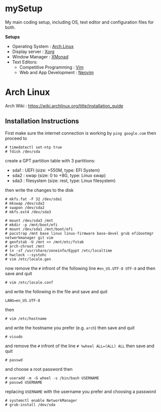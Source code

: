 # mySetup
My main coding setup, including OS, text editor and configuration files for both.

**Setups**
- Operating System : [Arch Linux](./arch/)
- Display server : [Xorg](./xorg/)
- Window Manager : [XMonad](./xmonad/)
- Text Editors:
  - Competitive Programming : [Vim](./cpvim/)
  - Web and App Development : [Neovim](./neovim/)

# Arch Linux
Arch Wiki : https://wiki.archlinux.org/title/installation_guide

## Installation Instructions
First make sure the internet connection is working by `ping google.com` then proceed to
```
# timedatectl set-ntp true
# fdisk /dev/sda
```
create a GPT partition table with 3 partitions:
  - sda1 : UEFI (size: +550M, type: EFI System)
  - sda2 : swap (size: 0 to +8G, type: Linux swap)
  - sda3 : filesystem (size: rest, type: Linux filesystem)

then write the changes to the disk
```
# mkfs.fat -F 32 /dev/sda1
# mkswap /dev/sda2
# swapon /dev/sda2
# mkfs.ext4 /dev/sda3

# mount /dev/sda3 /mnt
# mkdir -p /mnt/boot/efi
# mount /dev/sda1 /mnt/boot/efi
# pacstrap /mnt base linux linux-firmware base-devel grub efibootmgr networkmanager git vim 
# genfstab -U /mnt >> /mnt/etc/fstab
# arch-chroot /mnt
# ln -sf /usr/share/zoneinfo/Egypt /etc/localtime
# hwclock --systohc
# vim /etc/locale.gen
```
now remove the `#` infront of the following line `#en_US.UTF-8 UTF-8` and then save and quit
```
# vim /etc/locale.conf
```
and write the following in the file and save and quit
```
LANG=en_US.UTF-8
```
then
```
# vim /etc/hostname
```
and write the hostname you prefer (e.g. `arch`) then save and quit
```
# visudo
```
and remove the `#` infront of the line `# %wheel ALL=(ALL) ALL` then save and quit
```
# passwd
```
and choose a root password then
```
# useradd -m -G wheel -s /bin/bash USERNAME
# passwd USERNAME
```
replacing `USERNAME` with the username you prefer and choosing a password
```
# systemctl enable NetworkManager
# grub-install /dev/sda
```
